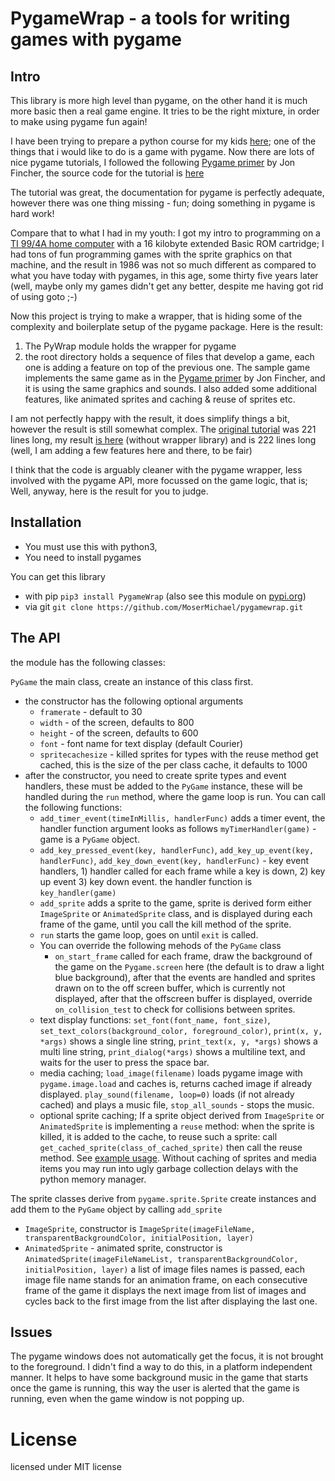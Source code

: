 # PygameWrap - a tools for writing games with pygame

## Intro

This library is more high level than pygame, on the other hand it is much more basic then a real game engine. It tries to be the right mixture, in order to make using pygame fun again!

I have been trying to prepare a python course for my kids [here](https://github.com/MoserMichael/pythoncourse); one of the things that i would like to do is a game with pygame.
Now there are lots of nice pygame tutorials, I followed the following [Pygame primer](https://realpython.com/pygame-a-primer/) by Jon Fincher, the source code for the tutorial is [here](https://github.com/realpython/materials/tree/master/pygame-a-primer)

The tutorial was great, the documentation for pygame is perfectly adequate, however there was one thing missing - fun; doing something in pygame is hard work!

Compare that to what I had in my youth: I got my intro to programming on a [TI 99/4A home computer](https://en.wikipedia.org/wiki/Texas_Instruments_TI-99/4A) with a 16 kilobyte extended Basic ROM cartridge; I had tons of fun programming games with the sprite graphics on that machine, and the result in 1986 was not so much different as compared to what you have today with pygames, in this age, some thirty five years later (well, maybe only my games didn't get any better, despite me having got rid of using goto ;-)

Now this project is trying to make a wrapper, that is hiding some of the complexity and boilerplate setup of the pygame package.
Here is the result: 

1) The PyWrap module holds the wrapper for pygame
2) the root directory holds a sequence of files that develop a game, each one is adding a feature on top of the previous one. The sample game implements the same game as in the  [Pygame primer](https://realpython.com/pygame-a-primer/) by Jon Fincher, and it is using the same graphics and sounds. I also added some additional features, like animated sprites and caching & reuse of sprites etc.

I am not perfectly happy with the result, it does simplify things a bit, however the result is still somewhat complex.
The [original tutorial](https://github.com/realpython/materials/blob/master/pygame-a-primer/py_tut_with_images.py) was 221 lines long, my result [is here](https://github.com/MoserMichael/pygamewrap/blob/master/08-add-sounds.py) (without wrapper library) and is 222 lines long (well, I am adding a few features here and there, to be fair)

I think that the code is arguably cleaner with the pygame wrapper, less involved with the pygame API, more focussed on the game logic, that is; Well, anyway, here is the result for you to judge.

## Installation

* You must use this with python3, 
* You need to install pygames 

You can get this library

* with pip ```pip3 install PygameWrap```  (also see this module on [pypi.org](https://pypi.org/project/PygameWrap/))
* via git ```git clone https://github.com/MoserMichael/pygamewrap.git```


## The API

the module has the following classes:

```PyGame``` the main class, create an instance of this class first.

* the constructor has the following optional arguments
    * ```framerate``` - default to 30
    * ```width``` - of the screen, defaults to 800
    * ```height``` - of the screen, defaults to 600
    * ```font``` - font name for text display (default Courier)
    * ```spritecachesize``` - killed sprites for types with the reuse method get cached, this is the size of the per class cache, it defaults to 1000
* after the constructor, you need to create sprite types and event handlers, these must be added to the ```PyGame``` instance, these will be handled during the ```run``` method, where the game loop is run. You can call the following functions:
    * ```add_timer_event(timeInMillis, handlerFunc)``` adds a timer event, the handler function argument looks as follows ```myTimerHandler(game)``` - game is a ```PyGame``` object.
    * ```add_key_pressed_event(key, handlerFunc)```, ```add_key_up_event(key, handlerFunc)```, ```add_key_down_event(key, handlerFunc)``` - key event handlers, 1) handler called for each frame while a key is down, 2) key up event 3) key down event. the handler function is ```key_handler(game)```
    * ```add_sprite``` adds a sprite to the game, sprite is derived form either ```ImageSprite``` or  ```AnimatedSprite``` class, and is displayed during each frame of the game, until you call the kill method of the sprite.
    * ```run``` starts the game loop, goes on until ```exit``` is called.
    * You can override the following mehods of the ```PyGame``` class
        * ```on_start_frame``` called for each frame, draw the background of the game on the ```Pygame.screen```  here (the default is to draw a light blue background), after that the events are handled and sprites drawn on to the off screen buffer, which is currently not displayed, after that the offscreen buffer is displayed, override ```on_collision_test``` to check for collisions between sprites.
    * text display functions: ```set_font(font_name, font_size)```, ```set_text_colors(background_color, foreground_color)```, ```print(x, y, *args)``` shows a single line string, ```print_text(x, y, *args)``` shows a multi line string, ```print_dialog(*args)``` shows a multiline text, and waits for the user to press the space bar.
    * media caching; ```load_image(filename)``` loads pygame image with ```pygame.image.load``` and caches is, returns cached image if already displayed. ```play_sound(filename, loop=0)``` loads (if not already cached) and plays a music file, ```stop_all_sounds``` - stops the music.
    * optional sprite caching; If a sprite object derived from ```ImageSprite``` or ```AnimatedSprite``` is implementing a ```reuse``` method: when the sprite is killed, it is added to the cache, to reuse such a sprite: call ```get_cached_sprite(class_of_cached_sprite)``` then call the reuse method. See [example usage](https://github.com/MoserMichael/pygamewrap/blob/master/11-add-sprite-caching.py). Without caching of sprites and media items you may run into ugly garbage collection delays with the python memory manager.

The sprite classes derive from ```pygame.sprite.Sprite``` create instances and add them to the ```PyGame``` object by calling ```add_sprite```
* ```ImageSprite```, constructor is ```ImageSprite(imageFileName, transparentBackgroundColor, initialPosition, layer)```
* ```AnimatedSprite``` - animated sprite, constructor is ```AnimatedSprite(imageFileNameList, transparentBackgroundColor, initialPosition, layer)``` a list of image files names is passed, each image file name stands for an animation frame, on each consecutive frame of the game it displays the next image from list of images and cycles back to the first image from the list after displaying the last one.


## Issues

The pygame windows does not automatically get the focus, it is not brought to the foreground. I didn't find a way to do this, in a platform independent manner.
It helps to have some background music in the game that starts once the game is running, this way the user is alerted that the game is running, even when the game window is not popping up.

# License 

licensed under MIT license


